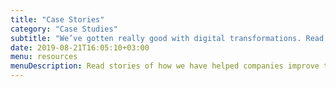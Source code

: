 ```yaml
---
title: "Case Stories"
category: "Case Studies"
subtitle: "We’ve gotten really good with digital transformations. Read the stories."
date: 2019-08-21T16:05:10+03:00
menu: resources
menuDescription: Read stories of how we have helped companies improve their businesses through digital transformations.
---
```

